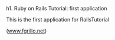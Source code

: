 h1. Ruby on Rails Tutorial: first application

This is the first application for RailsTutorial

(www.fgrillo.net)
